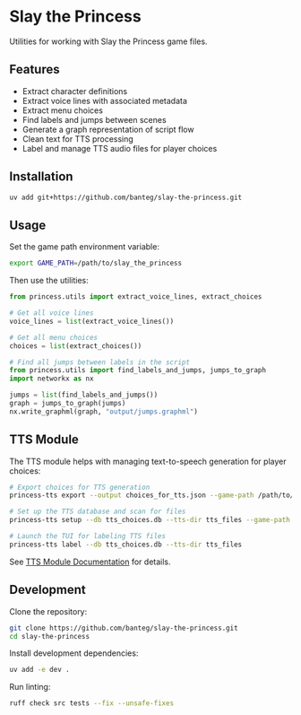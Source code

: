 # Slay the Princess

Utilities for working with Slay the Princess game files.

## Features

- Extract character definitions
- Extract voice lines with associated metadata
- Extract menu choices
- Find labels and jumps between scenes
- Generate a graph representation of script flow
- Clean text for TTS processing
- Label and manage TTS audio files for player choices

## Installation

```bash
uv add git+https://github.com/banteg/slay-the-princess.git
```

## Usage

Set the game path environment variable:

```bash
export GAME_PATH=/path/to/slay_the_princess
```

Then use the utilities:

```python
from princess.utils import extract_voice_lines, extract_choices

# Get all voice lines
voice_lines = list(extract_voice_lines())

# Get all menu choices
choices = list(extract_choices())

# Find all jumps between labels in the script
from princess.utils import find_labels_and_jumps, jumps_to_graph
import networkx as nx

jumps = list(find_labels_and_jumps())
graph = jumps_to_graph(jumps)
nx.write_graphml(graph, "output/jumps.graphml")
```

## TTS Module

The TTS module helps with managing text-to-speech generation for player choices:

```bash
# Export choices for TTS generation
princess-tts export --output choices_for_tts.json --game-path /path/to/game

# Set up the TTS database and scan for files
princess-tts setup --db tts_choices.db --tts-dir tts_files --game-path /path/to/game

# Launch the TUI for labeling TTS files
princess-tts label --db tts_choices.db --tts-dir tts_files
```

See [TTS Module Documentation](src/princess/tts/README.md) for details.

## Development

Clone the repository:

```bash
git clone https://github.com/banteg/slay-the-princess.git
cd slay-the-princess
```

Install development dependencies:

```bash
uv add -e dev .
```

Run linting:

```bash
ruff check src tests --fix --unsafe-fixes
```
